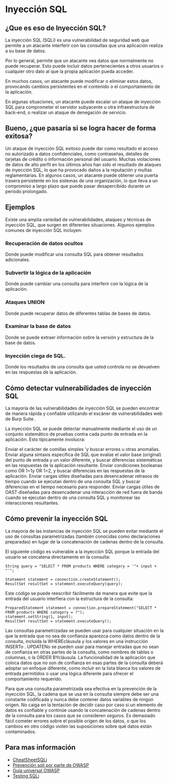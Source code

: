 # Inyección SQL

## **¿Que es eso de Inyección SQL?**

La inyección SQL (SQLi) es una vulnerabilidad de seguridad web que permite a un atacante interferir con las consultas que una aplicación realiza a su base de datos. 

Por lo general, permite que un atacante vea datos que normalmente no puede recuperar. Esto puede incluir datos pertenecientes a otros usuarios o cualquier otro dato al que la propia aplicación pueda acceder. 

En muchos casos, un atacante puede modificar o eliminar estos datos, provocando cambios persistentes en el contenido o el comportamiento de la aplicación.

En algunas situaciones, un atacante puede escalar un ataque de inyección SQL para comprometer el servidor subyacente u otra infraestructura de back-end, o realizar un ataque de denegación de servicio.


## **Bueno, ¿que pasaría si se logra hacer de forma exitosa?**
Un ataque de inyección SQL exitoso puede dar como resultado el acceso no autorizado a datos confidenciales, como contraseñas, detalles de tarjetas de crédito o información personal del usuario. Muchas violaciones de datos de alto perfil en los últimos años han sido el resultado de ataques de inyección SQL, lo que ha provocado daños a la reputación y multas reglamentarias. En algunos casos, un atacante puede obtener una puerta trasera persistente en los sistemas de una organización, lo que lleva a un compromiso a largo plazo que puede pasar desapercibido durante un período prolongado.

## **Ejemplos**
Existe una amplia variedad de vulnerabilidades, ataques y técnicas de inyección SQL, que surgen en diferentes situaciones. Algunos ejemplos comunes de inyección SQL incluyen:

### **Recuperación de datos ocultos**
 Donde puede modificar una consulta SQL para obtener resultados adicionales.

### **Subvertir la lógica de la aplicación**
 Donde puede cambiar una consulta para interferir con la lógica de la aplicación.
### **Ataques UNION** 
 Donde puede recuperar datos de diferentes tablas de bases de datos.
### **Examinar la base de datos**
 Donde se puede extraer información sobre la versión y estructura de la base de datos.
### **Inyección ciega de SQL.**
 Donde los resultados de una consulta que usted controla no se devuelven en las respuestas de la aplicación.

 ## **Cómo detectar vulnerabilidades de inyección SQL**
La mayoría de las vulnerabilidades de inyección SQL se pueden encontrar de manera rápida y confiable utilizando el escáner de vulnerabilidades web de Burp Suite .

La inyección SQL se puede detectar manualmente mediante el uso de un conjunto sistemático de pruebas contra cada punto de entrada en la aplicación. Esto típicamente involucra:

Enviar el carácter de comillas simples 'y buscar errores u otras anomalías.
Enviar alguna sintaxis específica de SQL que evalúe el valor base (original) del punto de entrada y un valor diferente, y buscar diferencias sistemáticas en las respuestas de la aplicación resultante.
Enviar condiciones booleanas como OR 1=1y OR 1=2, y buscar diferencias en las respuestas de la aplicación.
Enviar cargas útiles diseñadas para desencadenar retrasos de tiempo cuando se ejecutan dentro de una consulta SQL y buscar diferencias en el tiempo necesario para responder.
Enviar cargas útiles de OAST diseñadas para desencadenar una interacción de red fuera de banda cuando se ejecutan dentro de una consulta SQL y monitorear las interacciones resultantes.


## **Cómo prevenir la inyección SQL**
La mayoría de las instancias de inyección SQL se pueden evitar mediante el uso de consultas parametrizadas (también conocidas como declaraciones preparadas) en lugar de la concatenación de cadenas dentro de la consulta.

El siguiente código es vulnerable a la inyección SQL porque la entrada del usuario se concatena directamente en la consulta:
```
String query = "SELECT * FROM products WHERE category = '"+ input + "'";

Statement statement = connection.createStatement();
ResultSet resultSet = statement.executeQuery(query);
```
Este código se puede reescribir fácilmente de manera que evite que la entrada del usuario interfiera con la estructura de la consulta:
```
PreparedStatement statement = connection.prepareStatement("SELECT * FROM products WHERE category = ?");
statement.setString(1, input);
ResultSet resultSet = statement.executeQuery();
```
Las consultas parametrizadas se pueden usar para cualquier situación en la que la entrada que no sea de confianza aparezca como datos dentro de la consulta, incluida la WHEREcláusula y los valores en una instrucción INSERTo . UPDATENo se pueden usar para manejar entradas que no sean de confianza en otras partes de la consulta, como nombres de tablas o columnas, o la ORDER BYcláusula. La funcionalidad de la aplicación que coloca datos que no son de confianza en esas partes de la consulta deberá adoptar un enfoque diferente, como incluir en la lista blanca los valores de entrada permitidos o usar una lógica diferente para ofrecer el comportamiento requerido.

Para que una consulta parametrizada sea efectiva en la prevención de la inyección SQL, la cadena que se usa en la consulta siempre debe ser una constante codificada y nunca debe contener datos variables de ningún origen. No caiga en la tentación de decidir caso por caso si un elemento de datos es confiable y continúe usando la concatenación de cadenas dentro de la consulta para los casos que se consideren seguros. Es demasiado fácil cometer errores sobre el posible origen de los datos, o que los cambios en otro código violen las suposiciones sobre qué datos están contaminados.


## **Para mas información**
- [CheatSheetSQLi](https://portswigger.net/web-security/sql-injection/cheat-sheet)
- [Prevención sqli por parte de OWASP](https://cheatsheetseries.owasp.org/cheatsheets/SQL_Injection_Prevention_Cheat_Sheet.html)
- [Guía universal OWASP](https://owasp.org/www-pdf-archive/Gu%C3%ADa_de_pruebas_de_OWASP_ver_3.0.pdf)
- [Testing SQLi](https://owasp.org/www-project-web-security-testing-guide/latest/4-Web_Application_Security_Testing/07-Input_Validation_Testing/05-Testing_for_SQL_Injection)
